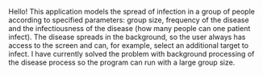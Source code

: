 Hello!
This application models the spread of infection in a group of people according to specified parameters: group size, frequency of the disease and the infectiousness of the disease (how many people can one patient infect).
The disease spreads in the background, so the user always has access to the screen and can, for example, select an additional target to infect.
I have currently solved the problem with background processing of the disease process so the program can run with a large group size.
